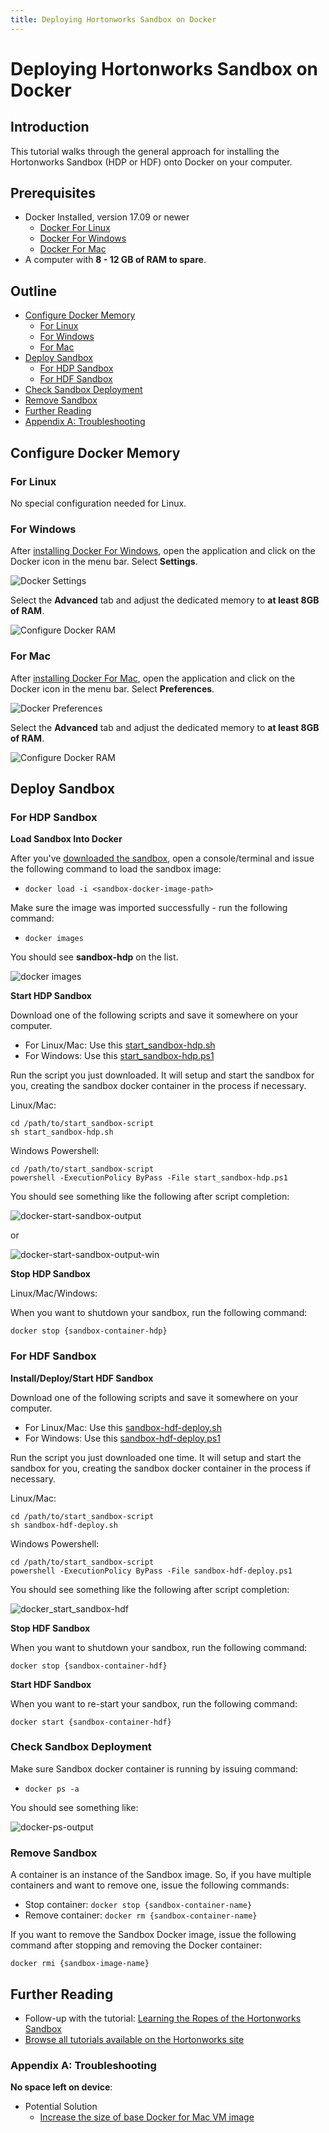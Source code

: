 ```yaml
---
title: Deploying Hortonworks Sandbox on Docker
---
```


# Deploying Hortonworks Sandbox on Docker

## Introduction

This tutorial walks through the general approach for installing the Hortonworks Sandbox (HDP or HDF) onto Docker on your computer.

## Prerequisites

-   Docker Installed, version 17.09 or newer
    -   [Docker For Linux](https://docs.docker.com/engine/installation/linux/)
    -   [Docker For Windows](https://docs.docker.com/docker-for-windows/install/)
    -   [Docker For Mac](https://docs.docker.com/docker-for-mac/install/)
-   A computer with **8 - 12 GB of RAM to spare**.

## Outline

-   [Configure Docker Memory](#configure-docker-memory)
    -   [For Linux](#for-linux)
    -   [For Windows](#for-windows)
    -   [For Mac](#for-mac)
-   [Deploy Sandbox](#deploy-sandbox)
    -   [For HDP Sandbox](#for-hdp-sandbox)
    -   [For HDF Sandbox](#for-hdf-sandbox)
-   [Check Sandbox Deployment](#check-sandbox-deployment)
-   [Remove Sandbox](#remove-sandbox)
-   [Further Reading](#further-reading)
-   [Appendix A: Troubleshooting](#appendix-a-troubleshooting)

## Configure Docker Memory

### For Linux

No special configuration needed for Linux.

### For Windows

After [installing Docker For Windows](https://docs.docker.com/docker-for-windows/install/), open the application and click on the Docker icon in the menu bar.  Select **Settings**.

![Docker Settings](assets/docker-windows-settings.jpg)

Select the **Advanced** tab and adjust the dedicated memory to **at least 8GB of RAM**.

![Configure Docker RAM](assets/docker-windows-configure.jpg)

### For Mac

After [installing Docker For Mac](https://docs.docker.com/docker-for-mac/install/), open the application and click on the Docker icon in the menu bar.  Select **Preferences**.

![Docker Preferences](assets/docker-mac-preferences.jpg)

Select the **Advanced** tab and adjust the dedicated memory to **at least 8GB of RAM**.

![Configure Docker RAM](assets/docker-mac-configure.jpg)

## Deploy Sandbox

### For HDP Sandbox

**Load Sandbox Into Docker**

After you've [downloaded the sandbox](https://hortonworks.com/downloads/#sandbox), open a console/terminal and issue the following command to load the sandbox image:

-   ```docker load -i <sandbox-docker-image-path>```

Make sure the image was imported successfully - run the following command:

-   ```docker images```

You should see **sandbox-hdp** on the list.

![docker images](assets/docker-images.jpg)

**Start HDP Sandbox**

Download one of the following scripts and save it somewhere on your computer.

-   For Linux/Mac: Use this [start_sandbox-hdp.sh](assets/start_sandbox-hdp.sh)
-   For Windows: Use this [start_sandbox-hdp.ps1](assets/start_sandbox-hdp.ps1)

Run the script you just downloaded.  It will setup and start the sandbox for you, creating the sandbox docker container in the process if necessary.

Linux/Mac:

~~~
cd /path/to/start_sandbox-script
sh start_sandbox-hdp.sh
~~~

Windows Powershell:

~~~
cd /path/to/start_sandbox-script
powershell -ExecutionPolicy ByPass -File start_sandbox-hdp.ps1
~~~

You should see something like the following after script completion:

![docker-start-sandbox-output](assets/docker-start-sandbox-output.jpg)

or

![docker-start-sandbox-output-win](assets/docker-start-sandbox-output-win.jpg)

**Stop HDP Sandbox**

Linux/Mac/Windows:

When you want to shutdown your sandbox, run the following command:

~~~
docker stop {sandbox-container-hdp}
~~~

### For HDF Sandbox

**Install/Deploy/Start HDF Sandbox**

Download one of the following scripts and save it somewhere on your computer.

-   For Linux/Mac: Use this [sandbox-hdf-deploy.sh](assets/sandbox-hdf-deploy.sh)
-   For Windows: Use this [sandbox-hdf-deploy.ps1](assets/sandbox-hdf-deploy.ps1)

Run the script you just downloaded one time.  It will setup and start the sandbox for you, creating the sandbox docker container in the process if necessary.

Linux/Mac:

~~~
cd /path/to/start_sandbox-script
sh sandbox-hdf-deploy.sh
~~~

Windows Powershell:

~~~
cd /path/to/start_sandbox-script
powershell -ExecutionPolicy ByPass -File sandbox-hdf-deploy.ps1
~~~

You should see something like the following after script completion:

![docker_start_sandbox-hdf](assets/docker_start_sandbox-hdf.jpg)

**Stop HDF Sandbox**

When you want to shutdown your sandbox, run the following command:

~~~
docker stop {sandbox-container-hdf}
~~~

**Start HDF Sandbox**

When you want to re-start your sandbox, run the following command:

~~~
docker start {sandbox-container-hdf}
~~~

### Check Sandbox Deployment

Make sure Sandbox docker container is running by issuing command:

-   ```docker ps -a```

You should see something like:

![docker-ps-output](assets/docker-ps-output.jpg)

### Remove Sandbox

A container is an instance of the Sandbox image. So, if you have multiple containers and want to remove one, issue the following commands:

-   Stop container: ```docker stop {sandbox-container-name}```
-   Remove container: ```docker rm {sandbox-container-name}```

If you want to remove the Sandbox Docker image, issue the following command after stopping and removing the Docker container:

```docker rmi {sandbox-image-name}```

## Further Reading

-   Follow-up with the tutorial: [Learning the Ropes of the Hortonworks Sandbox](https://hortonworks.com/tutorial/learning-the-ropes-of-the-hortonworks-sandbox)
-   [Browse all tutorials available on the Hortonworks site](https://hortonworks.com/tutorials/)

### Appendix A: Troubleshooting

**No space left on device**:

-   Potential Solution
    -   [Increase the size of base Docker for Mac VM image](<https://community.hortonworks.com/content/kbentry/65901/how-to-increase-the-size-of-the-base-docker-for-ma.html>)
